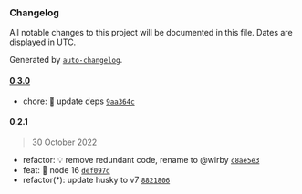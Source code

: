 ### Changelog

All notable changes to this project will be documented in this file. Dates are displayed in UTC.

Generated by [`auto-changelog`](https://github.com/CookPete/auto-changelog).

#### [0.3.0](https://github.com/babajka/codestyle/compare/0.2.1...0.3.0)

- chore: 🤖 update deps [`9aa364c`](https://github.com/babajka/codestyle/commit/9aa364c8a629400db13a7d72deb61fc64d9c54ce)

#### 0.2.1

> 30 October 2022

- refactor: 💡 remove redundant code, rename to @wirby [`c8ae5e3`](https://github.com/babajka/codestyle/commit/c8ae5e3274074d806ee66bbaa7e7d92039378b5d)
- feat: 🎸 node 16 [`def097d`](https://github.com/babajka/codestyle/commit/def097d0ac6914bb4d3b31ad49376f5e146dc997)
- refactor(*): update husky to v7 [`8821806`](https://github.com/babajka/codestyle/commit/8821806ba1af58aaee3377791ef5a47e19372866)
